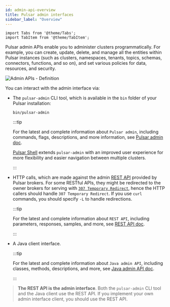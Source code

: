 ```yaml
---
id: admin-api-overview
title: Pulsar admin interfaces
sidebar_label: "Overview"
---
```


````mdx-code-block
import Tabs from '@theme/Tabs';
import TabItem from '@theme/TabItem';
````

Pulsar admin APIs enable you to administer clusters programmatically. For example, you can create, update, delete, and manage all the entities within Pulsar instances (such as clusters, namespaces, tenants, topics, schemas, connectors, functions, and so on), and set various policies for data, resources, and security.

![Admin APIs - Definition](/assets/admin-api-definition.svg)

You can interact with the admin interface via:

- The `pulsar-admin` CLI tool, which is available in the `bin` folder of your Pulsar installation:

  ```shell
  bin/pulsar-admin
  ```

  :::tip
   
  For the latest and complete information about `Pulsar admin`, including commands, flags, descriptions, and more information, see [Pulsar admin doc](pathname:///reference/#/@pulsar:version_origin@/pulsar-admin).

  [Pulsar Shell](administration-pulsar-shell.md) extends `pulsar-admin` with an improved user experience for more flexibility and easier navigation between multiple clusters.
  
  :::

- HTTP calls, which are made against the admin [REST API](reference-rest-api-overview.md) provided by Pulsar brokers. For some RESTful APIs, they might be redirected to the owner brokers for serving with [`307 Temporary Redirect`](https://developer.mozilla.org/en-US/docs/Web/HTTP/Status/307), hence the HTTP callers should handle `307 Temporary Redirect`. If you use `curl` commands, you should specify `-L` to handle redirections.
  
  :::tip
  
  For the latest and complete information about `REST API`, including parameters, responses, samples, and more, see [REST API doc](reference-rest-api-overview.md).

  :::

- A Java client interface.
  
  :::tip
   
  For the latest and complete information about `Java admin API`, including classes, methods, descriptions, and more, see [Java admin API doc](pathname:///api/admin/).

  :::
  
> **The REST API is the admin interface**. Both the `pulsar-admin` CLI tool and the Java client use the REST API. If you implement your own admin interface client, you should use the REST API. 